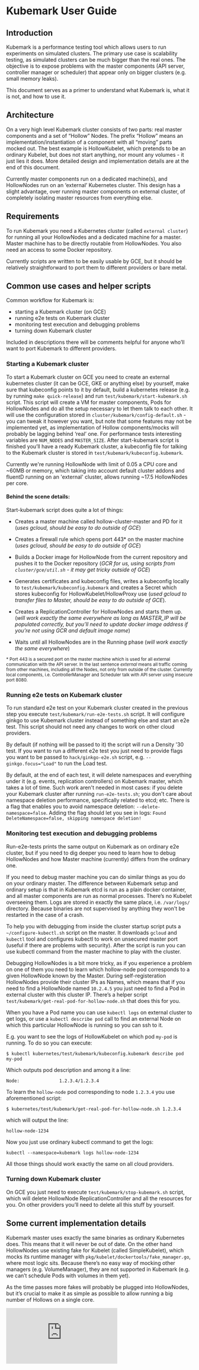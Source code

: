 <!-- BEGIN MUNGE: UNVERSIONED_WARNING -->


<!-- END MUNGE: UNVERSIONED_WARNING -->

# Kubemark User Guide

## Introduction

Kubemark is a performance testing tool which allows users to run experiments on
simulated clusters. The primary use case is scalability testing, as simulated
clusters can be much bigger than the real ones. The objective is to expose
problems with the master components (API server, controller manager or
scheduler) that appear only on bigger clusters (e.g. small memory leaks).

This document serves as a primer to understand what Kubemark is, what it is not,
and how to use it.

## Architecture

On a very high level Kubemark cluster consists of two parts: real master
components and a set of “Hollow” Nodes. The prefix “Hollow” means an
implementation/instantiation of a component with all “moving” parts mocked out.
The best example is HollowKubelet, which pretends to be an ordinary Kubelet, but
does not start anything, nor mount any volumes - it just lies it does. More
detailed design and implementation details are at the end of this document.

Currently master components run on a dedicated machine(s), and HollowNodes run
on an ‘external’ Kubernetes cluster. This design has a slight advantage, over
running master components on external cluster, of completely isolating master
resources from everything else.

## Requirements

To run Kubemark you need a Kubernetes cluster (called `external cluster`)
for running all your HollowNodes and a dedicated machine for a master.
Master machine has to be directly routable from HollowNodes. You also need an
access to some Docker repository.

Currently scripts are written to be easily usable by GCE, but it should be
relatively straightforward to port them to different providers or bare metal.

## Common use cases and helper scripts

Common workflow for Kubemark is:
- starting a Kubemark cluster (on GCE)
- running e2e tests on Kubemark cluster
- monitoring test execution and debugging problems
- turning down Kubemark cluster

Included in descriptions there will be comments helpful for anyone who’ll want to
port Kubemark to different providers.

### Starting a Kubemark cluster

To start a Kubemark cluster on GCE you need to create an external kubernetes
cluster (it can be GCE, GKE or anything else) by yourself, make sure that kubeconfig
points to it by default, build a kubernetes release (e.g. by running
`make quick-release`) and run `test/kubemark/start-kubemark.sh` script.
This script will create a VM for master components, Pods for HollowNodes
and do all the setup necessary to let them talk to each other. It will use the
configuration stored in `cluster/kubemark/config-default.sh` - you can tweak it
however you want, but note that some features may not be implemented yet, as
implementation of Hollow components/mocks will probably be lagging behind ‘real’
one. For performance tests interesting variables are `NUM_NODES` and
`MASTER_SIZE`. After start-kubemark script is finished you’ll have a ready
Kubemark cluster, a kubeconfig file for talking to the Kubemark cluster is
stored in `test/kubemark/kubeconfig.kubemark`.

Currently we're running HollowNode with limit of 0.05 a CPU core and ~60MB or
memory, which taking into account default cluster addons and fluentD running on
an 'external' cluster, allows running ~17.5 HollowNodes per core.

#### Behind the scene details:

Start-kubemark script does quite a lot of things:

- Creates a master machine called hollow-cluster-master and PD for it (*uses
gcloud, should be easy to do outside of GCE*)

- Creates a firewall rule which opens port 443\* on the master machine (*uses
gcloud, should be easy to do outside of GCE*)

- Builds a Docker image for HollowNode from the current repository and pushes it
to the Docker repository (*GCR for us, using scripts from
`cluster/gce/util.sh` - it may get tricky outside of GCE*)

- Generates certificates and kubeconfig files, writes a kubeconfig locally to
`test/kubemark/kubeconfig.kubemark` and creates a Secret which stores kubeconfig for
HollowKubelet/HollowProxy use (*used gcloud to transfer files to Master, should
be easy to do outside of GCE*).

- Creates a ReplicationController for HollowNodes and starts them up. (*will
work exactly the same everywhere as long as MASTER_IP will be populated
correctly, but you’ll need to update docker image address if you’re not using
GCR and default image name*)

- Waits until all HollowNodes are in the Running phase (*will work exactly the
same everywhere*)

<sub>\* Port 443 is a secured port on the master machine which is used for all
external communication with the API server. In the last sentence *external*
means all traffic coming from other machines, including all the Nodes, not only
from outside of the cluster. Currently local components, i.e. ControllerManager
and Scheduler talk with API server using insecure port 8080.</sub>

### Running e2e tests on Kubemark cluster

To run standard e2e test on your Kubemark cluster created in the previous step
you execute `test/kubemark/run-e2e-tests.sh` script. It will configure ginkgo to
use Kubemark cluster instead of something else and start an e2e test. This
script should not need any changes to work on other cloud providers.

By default (if nothing will be passed to it) the script will run a Density '30
test. If you want to run a different e2e test you just need to provide flags you want to be
passed to `hack/ginkgo-e2e.sh` script, e.g. `--ginkgo.focus="Load"` to run the
Load test.

By default, at the end of each test, it will delete namespaces and everything
under it (e.g. events, replication controllers) on Kubemark master, which takes
a lot of time. Such work aren't needed in most cases: if you delete your
Kubemark cluster after running `run-e2e-tests.sh`; you don't care about
namespace deletion performance, specifically related to etcd; etc. There is a
flag that enables you to avoid namespace deletion: `--delete-namespace=false`.
Adding the flag should let you see in logs: `Found DeleteNamespace=false,
skipping namespace deletion!`

### Monitoring test execution and debugging problems

Run-e2e-tests prints the same output on Kubemark as on ordinary e2e cluster, but
if you need to dig deeper you need to learn how to debug HollowNodes and how
Master machine (currently) differs from the ordinary one.

If you need to debug master machine you can do similar things as you do on your
ordinary master. The difference between Kubemark setup and ordinary setup is
that in Kubemark etcd is run as a plain docker container, and all master
components are run as normal processes. There’s no Kubelet overseeing them. Logs
are stored in exactly the same place, i.e. `/var/logs/` directory. Because
binaries are not supervised by anything they won't be restarted in the case of a
crash.

To help you with debugging from inside the cluster startup script puts a
`~/configure-kubectl.sh` script on the master. It downloads `gcloud` and
`kubectl` tool and configures kubectl to work on unsecured master port (useful
if there are problems with security). After the script is run you can use
kubectl command from the master machine to play with the cluster.

Debugging HollowNodes is a bit more tricky, as if you experience a problem on
one of them you need to learn which hollow-node pod corresponds to a given
HollowNode known by the Master. During self-registeration HollowNodes provide
their cluster IPs as Names, which means that if you need to find a HollowNode
named `10.2.4.5` you just need to find a Pod in external cluster with this
cluster IP. There’s a helper script
`test/kubemark/get-real-pod-for-hollow-node.sh` that does this for you.

When you have a Pod name you can use `kubectl logs` on external cluster to get
logs, or use a `kubectl describe pod` call to find an external Node on which
this particular HollowNode is running so you can ssh to it.

E.g. you want to see the logs of HollowKubelet on which pod `my-pod` is running.
To do so you can execute:

```
$ kubectl kubernetes/test/kubemark/kubeconfig.kubemark describe pod my-pod
```

Which outputs pod description and among it a line:

```
Node:				1.2.3.4/1.2.3.4
```

To learn the `hollow-node` pod corresponding to node `1.2.3.4` you use
aforementioned script:

```
$ kubernetes/test/kubemark/get-real-pod-for-hollow-node.sh 1.2.3.4
```

which will output the line:

```
hollow-node-1234
```

Now you just use ordinary kubectl command to get the logs:

```
kubectl --namespace=kubemark logs hollow-node-1234
```

All those things should work exactly the same on all cloud providers.

### Turning down Kubemark cluster

On GCE you just need to execute `test/kubemark/stop-kubemark.sh` script, which
will delete HollowNode ReplicationController and all the resources for you. On
other providers you’ll need to delete all this stuff by yourself.

## Some current implementation details

Kubemark master uses exactly the same binaries as ordinary Kubernetes does. This
means that it will never be out of date. On the other hand HollowNodes use
existing fake for Kubelet (called SimpleKubelet), which mocks its runtime
manager with `pkg/kubelet/dockertools/fake_manager.go`, where most logic sits.
Because there’s no easy way of mocking other managers (e.g. VolumeManager), they
are not supported in Kubemark (e.g. we can’t schedule Pods with volumes in them
yet).

As the time passes more fakes will probably be plugged into HollowNodes, but
it’s crucial to make it as simple as possible to allow running a big number of
Hollows on a single core.




<!-- BEGIN MUNGE: IS_VERSIONED -->
<!-- TAG IS_VERSIONED -->
<!-- END MUNGE: IS_VERSIONED -->


<!-- BEGIN MUNGE: GENERATED_ANALYTICS -->
[![Analytics](https://kubernetes-site.appspot.com/UA-36037335-10/GitHub/docs/devel/kubemark-guide.md?pixel)]()
<!-- END MUNGE: GENERATED_ANALYTICS -->
